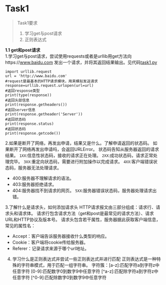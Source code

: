 # **Task1**
> Task1要求
> 1. 学习get与post请求
> 2. 正则表达式

**1.1 get和post请求**   
1.学习get与post请求，尝试使用requests或者是urllib用get方法向https://www.baidu.com 发出一个请求，并将其返回结果输出。见代码[task1.py](https://github.com/lijinze9456yy000/Reptile_Learning/blob/master/Task1/task1.py)
```
import urllib.request  
url = 'http://www.baidu.com'  
#request是最基本的HTTP请求模块，用来模拟发送请求
response=urllib.request.urlopen(url=url)  
#返回response类型
print(type(response))  
#返回头部信息
print(response.getheaders())  
#返回server信息
print(response.getheader('Server'))  
#返回状态码
print(response.status)  
#返回状态码
print(response.getcode())
```

2.如果是断开了网络，再发出申请，结果又是什么。了解申请返回的状态码。 
如果断开了网络再发出申请吗，会返回URLError。
状态码告知从服务器返回的请求结果。
`1XX`:信息性状态码，接收的请求正在处理。
`2XX`:成功状态码，请求正常处理完毕。
`3XX`:重定向状态码，需要进行附加操作以完成请求。
`4XX`:客户端错误状态码，服务器无法处理请求。
* 400:服务器不理解请求的语法。
* 403:服务器拒绝请求。
* 404:服务器找不到请求的网页。
`5XX`:服务器错误状态码，服务器处理请求出错。

3.了解什么是请求头，如何添加请求头
HTTP请求报文由三部分组成：请求行、请求头和请求体。
请求行包含请求方法（get和post是最常见的请求方法）、请求URL和HTTP协议及版本号。
请求头包含若干属性，服务器据此获取客户端信息，常见的属性名：
* Accept：客户端告诉服务器接收什么类型的响应。
* Cookie：客户端将cookie传给服务器。
* Referer：记录请求来源于哪个url地址。

4. 学习什么是正则表达式并尝试一些正则表达式并进行匹配
正则表达式是一种特殊的字符串模式，用于匹配一组字符串。
 字符簇：[a-z]:匹配字符a到字符z中任意字符
        [0-9]:匹配数字0到数字9中任意字符
        [^a-z]:匹配除字符a到字符z中任意字符
        [^0-9]:匹配除数字0到数字9中任意字符
